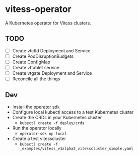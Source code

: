 # vitess-operator

A Kubernetes operator for Vitess clusters.

## TODO

- [ ] Create vtctld Deployment and Service
- [ ] Create PodDisruptionBudgets
- [ ] Create ConfigMap
- [ ] Create vttablet service
- [ ] Create vtgate Deployment and Service
- [ ] Reconcile all the things

## Dev

- Install the [operator sdk](https://github.com/operator-framework/operator-sdk)
- Configure local kubectl access to a test Kubernetes cluster
- Create the CRDs in your Kubernetes cluster
    - `kubectl create -f deploy/crds`
- Run the operator locally
    - `operator-sdk up local`
- Create a test vitesscluster
    - `kubectl create -f _examples/vitess_v1alpha2_vitesscluster_simple.yaml`
